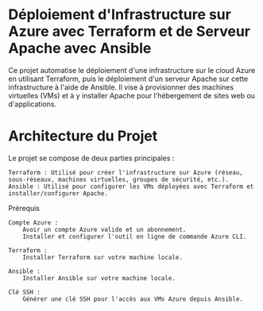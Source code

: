 # Déploiement d'Infrastructure sur Azure avec Terraform et de Serveur Apache avec Ansible

Ce projet automatise le déploiement d'une infrastructure sur le cloud Azure en utilisant Terraform, puis le déploiement d'un serveur Apache sur cette infrastructure à l'aide de Ansible. Il vise à provisionner des machines virtuelles (VMs) et à y installer Apache pour l'hébergement de sites web ou d'applications.

# Architecture du Projet

Le projet se compose de deux parties principales :

    Terraform : Utilisé pour créer l'infrastructure sur Azure (réseau, sous-réseaux, machines virtuelles, groupes de sécurité, etc.).
    Ansible : Utilisé pour configurer les VMs déployées avec Terraform et installer/configurer Apache.

Prérequis

    Compte Azure :
        Avoir un compte Azure valide et un abonnement.
        Installer et configurer l'outil en ligne de commande Azure CLI.

    Terraform :
        Installer Terraform sur votre machine locale.

    Ansible :
        Installer Ansible sur votre machine locale.

    Clé SSH :
        Générer une clé SSH pour l'accès aux VMs Azure depuis Ansible.
